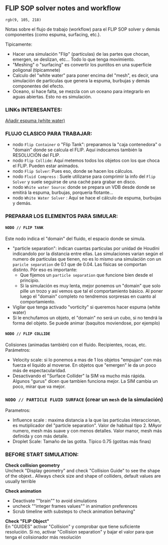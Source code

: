 ## FLIP SOP solver notes and workflow

`rgb(9, 105, 218)`

Notas sobre el flujo de trabajo (workflow) para el FLIP SOP solver y demás componentes (como espuma, surfacing, etc.).

Típicamente:
- Hacer una simulación "Flip" (partículas) de las partes que chocan, emergen, se deslizan, etc... Todo lo que tenga movimiento.
- "Meshing" o "surfacing" es convertir los puntitos en una superficie poligonal (típicamnete)
- Calculo del "white water" para poner encima del "mesh", es decir, una simulación de particulas que genera la espuma, burbujas y demás componentes del efecto.
- Oceano, si hace falta, se mezcla con un oceano para integrarlo en aguas abiertas. Esto no es simulación.

### LINKs INTERESANTES:   


[Añadir espuma (white water)](https://www.youtube.com/watch?v=L-o0SEijZ7U)


### FLUJO CLASICO PARA TRABAJAR:   

- nodo `Flip Container` o "Flip Tank": preparamos la "caja contenedora" o "domain" donde se calcula el FLIP. Aquí indocamos también la RESOLUCIÓN del FLIP.
- nodo `Flip Collide`: Aquí metemos todos los objetos con los que choca el FLIP. Pueden estar animados.
- nodo `Flip Solver`: Pues eso, donde se hacen los cálculos.
- nodo `Fluid Compress` : Suele utilizarse para comprimir la info del `Flip Solver` y suele seguirse de una caché para grabar en disco.
- nodo `White water Source`: donde se prepara un VDB desde donde se emitirá la espuma, burbujas, porquería flotante...
- nodo `White Water Solver` : Aquí se hace el cálculo de espuma, burbujas y demás.

### PREPARAR LOS ELEMENTOS PARA SIMULAR:   

#### `NODO // FLIP TANK`   

Este nodo indica el "domain" del fluido, el espacio donde se simula.   

- "particle separation": indican cuantas particulas por unidad de Houdini indicandolo por la distancia entre ellas. Las simulaciones varian según el numero de particulas que tienen, no es lo mismo una simulación con un `paricle separation` de 0.1 que de 0.04. Las físicas se comportan distinto. Pôr eso es importante:    
  - Que fijemos un `particle separation` que funcione bien desde el principio.
  - Si la simulación es muy lenta, mejor ponemos un "domain" que solo pille un trozo y así vemos que tal el comportamiento básico. Al poner luego el "domain" completo no tendremos sorpresas en cuanto al comportamiento.   
- Vigilar que tenga activado "vorticity" si queremos hacer espuma (white water)
- Si le enchufamos un objeto, el "domain" no será un cubo, si no tendrá la forma del objeto. Se puede animar (baquitos moviendose, por ejemplo)

#### `NODO // FLIP COLLIDE`   

Colisiones (animadas también) con el fluido. Recipientes, rocas, etc.  Parámetros:
- Velocity scale: si lo ponemos a mas de 1 los objetos "empujan" con más fuerza el liquido al moverse. En objetos que "emergen" le da un poco más de espectacularidad.
- Desactivando el "Surface Collider" la SIM va mucho más rápida. Algunos "gurus" dicen que tambíen funciona mejor. La SIM cambia un poco, mirar que va mejor.

### `NODO // PARTICLE FLUID SURFACE` (crear un `mesh` de la simulación)   

Parametros:
- Influence scale : maxima distancia a la que las particulas interaccionan, es mutiplicador del "particle separation". Valor de habitual tipo 2. MAyor numero, mesh más suave y con menos detalles. Valor manor, mesh más definida y con más detalle.
- Droplet Scale: Tamaño de las gotita. Típico 0.75 (gotitas más finas)

### BEFORE START SIMULATION:   
**Check collision geometry**   
Uncheck "Display geometry" and check "Collision Guide" to see the shape of the objext.. Allways check size and shape of colliders, default values are usually terrible

**Check animation**   
- Deactivate ""brain"" to avoid simulations   
- uncheck ""integer frames values"" in animation preferences   
- Scrub timeline with substeps to check animation behaving"   

**Check "FLIP Object"**   
En "GUIDES" activar "Collision" y comprobar que tiene suficiente resolución. Si no, activar "Collision separation" y bajar el valor para que tenga el colisionador más resolución   
